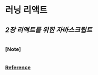 # 러닝 리액트

## _2장 리액트를 위한 자바스크립트_

###

#

### [Note]

#

### [Reference](https://www.hanbit.co.kr/store/books/look.php?p_code=B7468885216)
